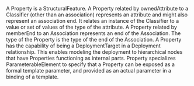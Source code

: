 A Property is a StructuralFeature. A Property related by ownedAttribute to a Classifier (other than an association) represents an attribute and might also represent an association end. It relates an instance of the Classifier to a value or set of values of the type of the attribute. A Property related by memberEnd to an Association represents an end of the Association. The type of the Property is the type of the end of the Association. A Property has the capability of being a DeploymentTarget in a Deployment relationship. This enables modeling the deployment to hierarchical nodes that have Properties functioning as internal parts.  Property specializes ParameterableElement to specify that a Property can be exposed as a formal template parameter, and provided as an actual parameter in a binding of a template.
